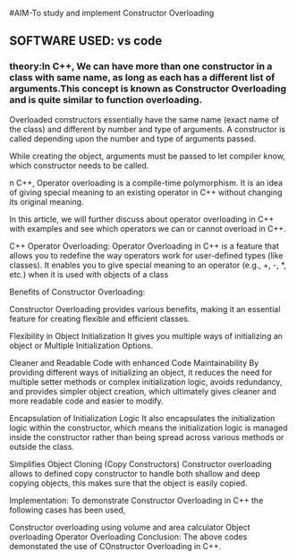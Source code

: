 #AIM-To study and implement Constructor Overloading
## SOFTWARE USED: vs code
### theory:In C++, We can have more than one constructor in a class with same name, as long as each has a different list of arguments.This concept is known as Constructor Overloading and is quite similar to function overloading.

Overloaded constructors essentially have the same name (exact name of the class) and different by number and type of arguments. A constructor is called depending upon the number and type of arguments passed.

While creating the object, arguments must be passed to let compiler know, which constructor needs to be called.

n C++, Operator overloading is a compile-time polymorphism. It is an idea of giving special meaning to an existing operator in C++ without changing its original meaning.

In this article, we will further discuss about operator overloading in C++ with examples and see which operators we can or cannot overload in C++.

C++ Operator Overloading: Operator Overloading in C++ is a feature that allows you to redefine the way operators work for user-defined types (like classes). It enables you to give special meaning to an operator (e.g., +, -, *, etc.) when it is used with objects of a class

Benefits of Constructor Overloading:

Constructor Overloading provides various benefits, making it an essential feature for creating flexible and efficient classes.

Flexibility in Object Initialization It gives you multiple ways of initializing an object or Multiple Initialization Options.

Cleaner and Readable Code with enhanced Code Maintainability By providing different ways of initializing an object, it reduces the need for multiple setter methods or complex initialization logic, avoids redundancy, and provides simpler object creation, which ultimately gives cleaner and more readable code and easier to modify.

Encapsulation of Initialization Logic It also encapsulates the initialization logic within the constructor, which means the initialization logic is managed inside the constructor rather than being spread across various methods or outside the class.

Simplifies Object Cloning (Copy Constructors) Constructor overloading allows to defined copy constructor to handle both shallow and deep copying objects, this makes sure that the object is easily copied.

Implementation:
To demonstrate Constructor Overloading in C++ the following cases has been used,

Constructor overloading using volume and area calculator
Object overloading
Operator Overloading
Conclusion:
The above codes demonstated the use of COnstructor Overloading in C++.

